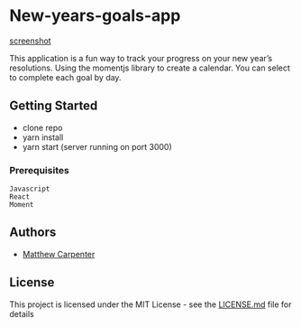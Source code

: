 # New-years-goals-app

[screenshot](https://slack-files.com/TC4BEF8UV-FF35J1B71-915854c622)

This application is a fun way to track your progress on your new year’s resolutions. Using the momentjs library to create a calendar. You can select to complete each goal by day. 

## Getting Started
- clone repo
- yarn install 
- yarn start (server running on port 3000)

### Prerequisites

```
Javascript
React
Moment 
```

## Authors

* [Matthew Carpenter](https://github.com/diddy225)

## License

This project is licensed under the MIT License - see the [LICENSE.md](LICENSE.md) file for details

